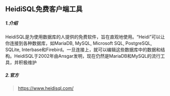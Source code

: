 ## HeidiSQL免费客户端工具

##### 1.介绍

HeidiSQL是为使用数据库的人提供的免费软件，旨在直观地使用。“Heidi”可以让你连接到各种数据库，如MariaDB, MySQL, Microsoft SQL, PostgreSQL, SQLite, Interbase和Firebird。一旦连接上，就可以编辑这些数据库中的数据和结构。HeidiSQL于2002年由Ansgar发明，现在仍然是MariaDB和MySQL的流行工具，并积极维护

##### 2.官方

> https://www.heidisql.com/

